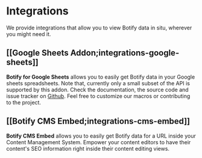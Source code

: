 # Integrations

We provide integrations that allow you to view Botify data in situ, wherever you might need it.

## [[Google Sheets Addon;integrations-google-sheets]]

**Botify for Google Sheets** allows you to easily get Botify data in your Google sheets spreadsheets.
Note that, currently only a small subset of the API is supported by this addon.
Check the documentation, the source code and issue tracker on [Github](https://github.com/botify-labs/botify-integration-google-sheets). Feel free to customize our macros or contributing to the project.


## [[Botify CMS Embed;integrations-cms-embed]]

**Botify CMS Embed** allows you to easily get Botify data for a URL inside your Content Management System.
Empower your content editors to have their content's SEO information right inside their content editing views.

